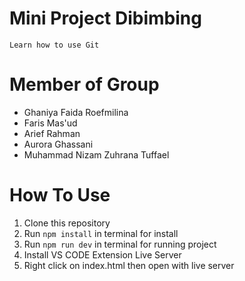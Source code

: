 # Mini Project Dibimbing
`Learn how to use Git`

# Member of Group 

- Ghaniya Faida Roefmilina
- Faris Mas'ud
- Arief Rahman
- Aurora Ghassani
- Muhammad Nizam Zuhrana Tuffael

# How To Use

1. Clone this repository
2. Run `npm install` in terminal for install
3. Run `npm run dev` in terminal for running project
4. Install VS CODE Extension Live Server
5. Right click on index.html then open with live server
